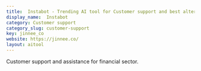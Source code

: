 ```yaml
---
title:  Instabot - Trending AI tool for Customer support and best alternatives
display_name:  Instabot
category: Customer support
category_slug: customer-support
key: jinnee_co
website: https://jinnee.co/
layout: aitool
---
```


Customer support and assistance for financial sector.
